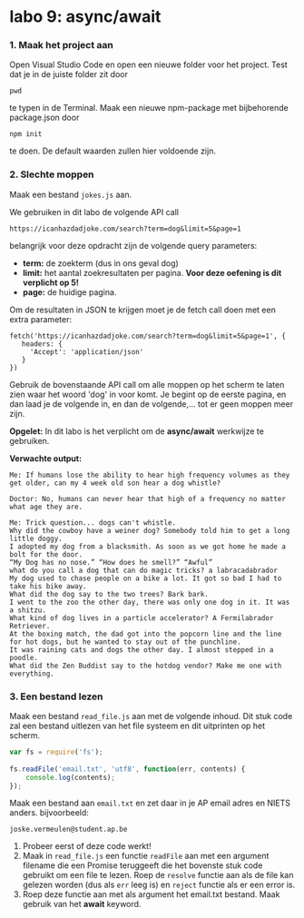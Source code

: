 # labo 9: async/await

### 1. Maak het project aan

Open Visual Studio Code en open een nieuwe folder voor het project. Test dat je in de juiste folder zit door 

```text
pwd
```

te typen in de Terminal. Maak een nieuwe npm-package met bijbehorende package.json door 

```text
npm init
```

te doen. De default waarden zullen hier voldoende zijn.

### **2. Slechte moppen**

Maak een bestand `jokes.js` aan. 

We gebruiken in dit labo de volgende API call

```text
https://icanhazdadjoke.com/search?term=dog&limit=5&page=1
```

belangrijk voor deze opdracht zijn de volgende query parameters:

* **term:** de zoekterm \(dus in ons geval dog\)
* **limit:** het aantal zoekresultaten per pagina. **Voor deze oefening is dit verplicht op 5!**
* **page:** de huidige pagina.

Om de resultaten in JSON te krijgen moet je de fetch call doen met een extra parameter:

```text
fetch('https://icanhazdadjoke.com/search?term=dog&limit=5&page=1', {
   headers: {
     'Accept': 'application/json'
   }
})
```

Gebruik de bovenstaande API call om alle moppen op het scherm te laten zien waar het woord 'dog' in voor komt. Je begint op de eerste pagina, en dan laad je de volgende in, en dan de volgende,... tot er geen moppen meer zijn.

**Opgelet:** In dit labo is het verplicht om de **async/await** werkwijze te gebruiken. 

**Verwachte output:**

```text
Me: If humans lose the ability to hear high frequency volumes as they get older, can my 4 week old son hear a dog whistle?

Doctor: No, humans can never hear that high of a frequency no matter what age they are.

Me: Trick question... dogs can't whistle.
Why did the cowboy have a weiner dog? Somebody told him to get a long little doggy.
I adopted my dog from a blacksmith. As soon as we got home he made a bolt for the door.
“My Dog has no nose.” “How does he smell?” “Awful”
what do you call a dog that can do magic tricks? a labracadabrador
My dog used to chase people on a bike a lot. It got so bad I had to take his bike away.
What did the dog say to the two trees? Bark bark.
I went to the zoo the other day, there was only one dog in it. It was a shitzu.
What kind of dog lives in a particle accelerator? A Fermilabrador Retriever.
At the boxing match, the dad got into the popcorn line and the line for hot dogs, but he wanted to stay out of the punchline.
It was raining cats and dogs the other day. I almost stepped in a poodle.
What did the Zen Buddist say to the hotdog vendor? Make me one with everything.
```

### 3. Een bestand lezen

Maak een bestand `read_file.js` aan met de volgende inhoud. Dit stuk code zal een bestand uitlezen van het file systeem en dit uitprinten op het scherm.

```javascript
var fs = require('fs');
 
fs.readFile('email.txt', 'utf8', function(err, contents) {
    console.log(contents);
});
```

Maak een bestand aan `email.txt` en zet daar in je AP email adres en NIETS anders. bijvoorbeeld:

```text
joske.vermeulen@student.ap.be
```

1. Probeer eerst of deze code werkt! 
2. Maak  in `read_file.js` een functie `readFile` aan met een argument filename die een Promise teruggeeft die het bovenste stuk code gebruikt om een file te lezen. Roep de `resolve` functie aan als de file kan gelezen worden \(dus als `err` leeg is\) en `reject` functie als er een error is. 
3. Roep deze functie aan met als argument het email.txt bestand. Maak gebruik van het **await** keyword.



